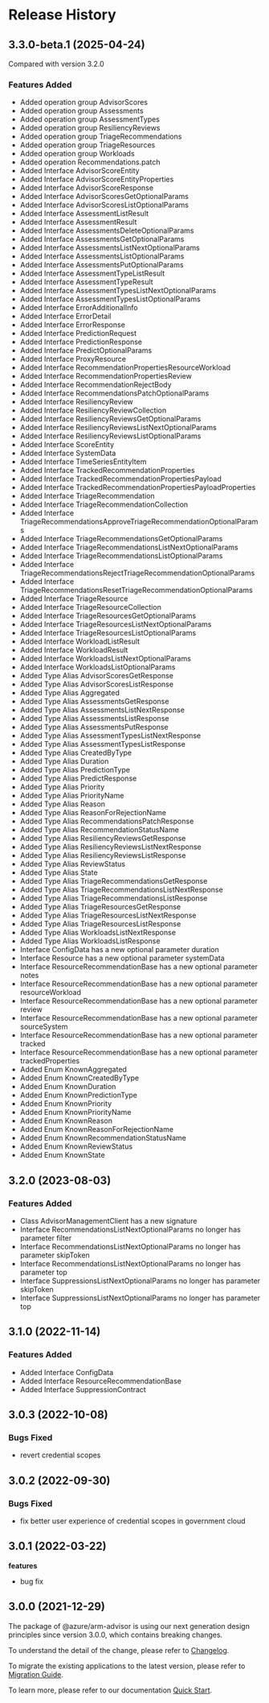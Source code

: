 # Release History
    
## 3.3.0-beta.1 (2025-04-24)
Compared with version 3.2.0
    
### Features Added

  - Added operation group AdvisorScores
  - Added operation group Assessments
  - Added operation group AssessmentTypes
  - Added operation group ResiliencyReviews
  - Added operation group TriageRecommendations
  - Added operation group TriageResources
  - Added operation group Workloads
  - Added operation Recommendations.patch
  - Added Interface AdvisorScoreEntity
  - Added Interface AdvisorScoreEntityProperties
  - Added Interface AdvisorScoreResponse
  - Added Interface AdvisorScoresGetOptionalParams
  - Added Interface AdvisorScoresListOptionalParams
  - Added Interface AssessmentListResult
  - Added Interface AssessmentResult
  - Added Interface AssessmentsDeleteOptionalParams
  - Added Interface AssessmentsGetOptionalParams
  - Added Interface AssessmentsListNextOptionalParams
  - Added Interface AssessmentsListOptionalParams
  - Added Interface AssessmentsPutOptionalParams
  - Added Interface AssessmentTypeListResult
  - Added Interface AssessmentTypeResult
  - Added Interface AssessmentTypesListNextOptionalParams
  - Added Interface AssessmentTypesListOptionalParams
  - Added Interface ErrorAdditionalInfo
  - Added Interface ErrorDetail
  - Added Interface ErrorResponse
  - Added Interface PredictionRequest
  - Added Interface PredictionResponse
  - Added Interface PredictOptionalParams
  - Added Interface ProxyResource
  - Added Interface RecommendationPropertiesResourceWorkload
  - Added Interface RecommendationPropertiesReview
  - Added Interface RecommendationRejectBody
  - Added Interface RecommendationsPatchOptionalParams
  - Added Interface ResiliencyReview
  - Added Interface ResiliencyReviewCollection
  - Added Interface ResiliencyReviewsGetOptionalParams
  - Added Interface ResiliencyReviewsListNextOptionalParams
  - Added Interface ResiliencyReviewsListOptionalParams
  - Added Interface ScoreEntity
  - Added Interface SystemData
  - Added Interface TimeSeriesEntityItem
  - Added Interface TrackedRecommendationProperties
  - Added Interface TrackedRecommendationPropertiesPayload
  - Added Interface TrackedRecommendationPropertiesPayloadProperties
  - Added Interface TriageRecommendation
  - Added Interface TriageRecommendationCollection
  - Added Interface TriageRecommendationsApproveTriageRecommendationOptionalParams
  - Added Interface TriageRecommendationsGetOptionalParams
  - Added Interface TriageRecommendationsListNextOptionalParams
  - Added Interface TriageRecommendationsListOptionalParams
  - Added Interface TriageRecommendationsRejectTriageRecommendationOptionalParams
  - Added Interface TriageRecommendationsResetTriageRecommendationOptionalParams
  - Added Interface TriageResource
  - Added Interface TriageResourceCollection
  - Added Interface TriageResourcesGetOptionalParams
  - Added Interface TriageResourcesListNextOptionalParams
  - Added Interface TriageResourcesListOptionalParams
  - Added Interface WorkloadListResult
  - Added Interface WorkloadResult
  - Added Interface WorkloadsListNextOptionalParams
  - Added Interface WorkloadsListOptionalParams
  - Added Type Alias AdvisorScoresGetResponse
  - Added Type Alias AdvisorScoresListResponse
  - Added Type Alias Aggregated
  - Added Type Alias AssessmentsGetResponse
  - Added Type Alias AssessmentsListNextResponse
  - Added Type Alias AssessmentsListResponse
  - Added Type Alias AssessmentsPutResponse
  - Added Type Alias AssessmentTypesListNextResponse
  - Added Type Alias AssessmentTypesListResponse
  - Added Type Alias CreatedByType
  - Added Type Alias Duration
  - Added Type Alias PredictionType
  - Added Type Alias PredictResponse
  - Added Type Alias Priority
  - Added Type Alias PriorityName
  - Added Type Alias Reason
  - Added Type Alias ReasonForRejectionName
  - Added Type Alias RecommendationsPatchResponse
  - Added Type Alias RecommendationStatusName
  - Added Type Alias ResiliencyReviewsGetResponse
  - Added Type Alias ResiliencyReviewsListNextResponse
  - Added Type Alias ResiliencyReviewsListResponse
  - Added Type Alias ReviewStatus
  - Added Type Alias State
  - Added Type Alias TriageRecommendationsGetResponse
  - Added Type Alias TriageRecommendationsListNextResponse
  - Added Type Alias TriageRecommendationsListResponse
  - Added Type Alias TriageResourcesGetResponse
  - Added Type Alias TriageResourcesListNextResponse
  - Added Type Alias TriageResourcesListResponse
  - Added Type Alias WorkloadsListNextResponse
  - Added Type Alias WorkloadsListResponse
  - Interface ConfigData has a new optional parameter duration
  - Interface Resource has a new optional parameter systemData
  - Interface ResourceRecommendationBase has a new optional parameter notes
  - Interface ResourceRecommendationBase has a new optional parameter resourceWorkload
  - Interface ResourceRecommendationBase has a new optional parameter review
  - Interface ResourceRecommendationBase has a new optional parameter sourceSystem
  - Interface ResourceRecommendationBase has a new optional parameter tracked
  - Interface ResourceRecommendationBase has a new optional parameter trackedProperties
  - Added Enum KnownAggregated
  - Added Enum KnownCreatedByType
  - Added Enum KnownDuration
  - Added Enum KnownPredictionType
  - Added Enum KnownPriority
  - Added Enum KnownPriorityName
  - Added Enum KnownReason
  - Added Enum KnownReasonForRejectionName
  - Added Enum KnownRecommendationStatusName
  - Added Enum KnownReviewStatus
  - Added Enum KnownState
    
## 3.2.0 (2023-08-03)

### Features Added

- Class AdvisorManagementClient has a new signature
- Interface RecommendationsListNextOptionalParams no longer has parameter filter
- Interface RecommendationsListNextOptionalParams no longer has parameter skipToken
- Interface RecommendationsListNextOptionalParams no longer has parameter top
- Interface SuppressionsListNextOptionalParams no longer has parameter skipToken
- Interface SuppressionsListNextOptionalParams no longer has parameter top

## 3.1.0 (2022-11-14)

### Features Added

- Added Interface ConfigData
- Added Interface ResourceRecommendationBase
- Added Interface SuppressionContract

## 3.0.3 (2022-10-08)

### Bugs Fixed

- revert credential scopes

## 3.0.2 (2022-09-30)

### Bugs Fixed

- fix better user experience of credential scopes in government cloud

## 3.0.1 (2022-03-22)

**features**

- bug fix

## 3.0.0 (2021-12-29)

The package of @azure/arm-advisor is using our next generation design principles since version 3.0.0, which contains breaking changes.

To understand the detail of the change, please refer to [Changelog](https://aka.ms/js-track2-changelog).

To migrate the existing applications to the latest version, please refer to [Migration Guide](https://aka.ms/js-track2-migration-guide).

To learn more, please refer to our documentation [Quick Start](https://aka.ms/azsdk/js/mgmt/quickstart).

